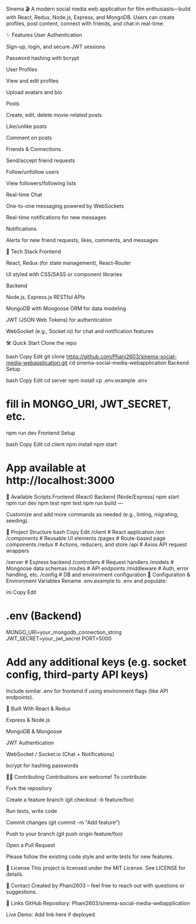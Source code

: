 Sinema 🎬
A modern social media web application for film enthusiasts—build with React, Redux, Node.js, Express, and MongoDB. Users can create profiles, post content, connect with friends, and chat in real-time.

✨ Features
User Authentication

Sign-up, login, and secure JWT sessions

Password hashing with bcrypt

User Profiles

View and edit profiles

Upload avatars and bio

Posts

Create, edit, delete movie-related posts

Like/unlike posts

Comment on posts

Friends & Connections

Send/accept friend requests

Follow/unfollow users

View followers/following lists

Real-time Chat

One-to-one messaging powered by WebSockets

Real-time notifications for new messages

Notifications

Alerts for new friend requests, likes, comments, and messages

🚀 Tech Stack
Frontend

React, Redux (for state management), React-Router

UI styled with CSS/SASS or component libraries

Backend

Node.js, Express.js RESTful APIs

MongoDB with Mongoose ORM for data modeling

JWT (JSON Web Tokens) for authentication

WebSocket (e.g., Socket.io) for chat and notification features

🛠️ Quick Start
Clone the repo

bash
Copy
Edit
git clone https://github.com/Phani2603/sinema-social-media-webapplication.git
cd sinema-social-media-webapplication
Backend Setup

bash
Copy
Edit
cd server
npm install
cp .env.example .env
# fill in MONGO_URI, JWT_SECRET, etc.
npm run dev
Frontend Setup

bash
Copy
Edit
cd client
npm install
npm start
# App available at http://localhost:3000
🧪 Available Scripts
Frontend (React)	Backend (Node/Express)
npm start	npm run dev
npm test	npm test
npm run build	—

Customize and add more commands as needed (e.g., linting, migrating, seeding).

📂 Project Structure
bash
Copy
Edit
/client         # React application
  /src
    /components    # Reusable UI elements
    /pages         # Route-based page components
    /redux         # Actions, reducers, and store
    /api           # Axios API request wrappers

/server         # Express backend
  /controllers     # Request handlers
  /models          # Mongoose data schemas
  /routes          # API endpoints
  /middleware      # Auth, error handling, etc.
  /config          # DB and environment configuration
🔐 Configuration & Environment Variables
Rename .env.example to .env and populate:

ini
Copy
Edit
# .env (Backend)
MONGO_URI=your_mongodb_connection_string
JWT_SECRET=your_jwt_secret
PORT=5000
# Add any additional keys (e.g. socket config, third-party API keys)
Include similar .env for frontend if using environment flags (like API endpoints).

🧩 Built With
React & Redux

Express & Node.js

MongoDB & Mongoose

JWT Authentication

WebSocket / Socket.io (Chat + Notifications)

bcrypt for hashing passwords

🧑‍💻 Contributing
Contributions are welcome! To contribute:

Fork the repository

Create a feature branch (git checkout -b feature/foo)

Run tests, write code

Commit changes (git commit -m "Add feature")

Push to your branch (git push origin feature/foo)

Open a Pull Request

Please follow the existing code style and write tests for new features.

📄 License
This project is licensed under the MIT License. See LICENSE for details.

📧 Contact
Created by Phani2603 – feel free to reach out with questions or suggestions.

🔗 Links
GitHub Repository: Phani2603/sinema-social-media-webapplication

Live Demo: Add link here if deployed

